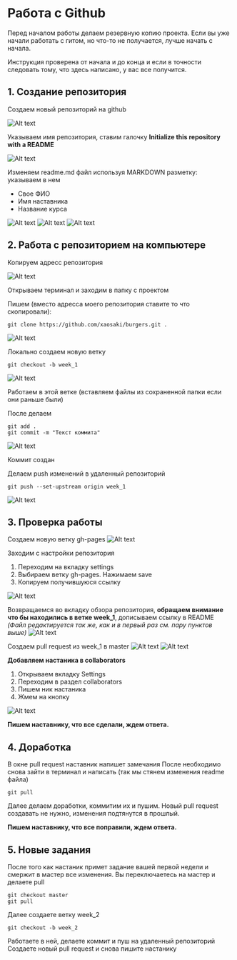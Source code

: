 # Работа с Github

Перед началом работы делаем резервную копию проекта. 
Если вы уже начали работать с гитом, но что-то не получается, лучше начать с начала.

Инструкция проверена от начала и до конца и если в точности следовать тому, что здесь написано, у вас все получится.

## 1. Создание репозитория

Создаем новый репозиторий на github

![Alt text](https://monosnap.com/file/xbGe5PxImnrxsr4sUvrrWcOD1VlPXw.png)

Указываем имя репозитория, ставим галочку **Initialize this repository with a README**

![Alt text](https://monosnap.com/file/FzJX4QoHicFrojlKtjfMSizPrmSU8i.png)

Изменяем readme.md файл используя MARKDOWN разметку: указываем в нем
* Свое ФИО
* Имя наставника
* Название курса

![Alt text](https://monosnap.com/file/SIIyCxOH6eEx2sYDmZXSa63Rb83jEP.png)
![Alt text](https://monosnap.com/file/SIIyCxOH6eEx2sYDmZXSa63Rb83jEP.png)
![Alt text](https://monosnap.com/file/7I7LeBbaKJ2jT9C8rvjAaHXRgmXULb.png)

## 2. Работа с репозиторием на компьютере

Копируем адресс репозитория 

![Alt text](https://monosnap.com/file/jBnLcyekkxoWt04QnjDjzF8pspuhW5.png)

Открываем терминал и заходим в папку с проектом

Пишем (вместо адресса моего репозитория ставите то что скопировали):
```{r, engine='bash', count_lines}
git clone https://github.com/xaosaki/burgers.git .
```
![Alt text](https://monosnap.com/file/EaBSVDLZ2gwAHe49gACKssULuFaFcy.png)

Локально создаем новую ветку 

```{r, engine='bash', count_lines}
git checkout -b week_1
```
![Alt text](https://monosnap.com/file/ZY1fDBTGBEuOfbm27awSlcCYKhueHk.png)

Работаем в этой ветке (вставляем файлы из сохраненной папки если они раньше были)

После делаем 

```{r, engine='bash', count_lines}
git add .
git commit -m "Текст коммита"
```

![Alt text](https://monosnap.com/file/82wNEn02c6jnq5EWPXBIY7kex4AOKi.png)

Коммит создан

Делаем push изменений в удаленный репозиторий 

```{r, engine='bash', count_lines}
git push --set-upstream origin week_1
```

![Alt text](https://monosnap.com/file/gaqX6fvC1H3SAsbQRVVQR1qzeU8L0y.png)

## 3. Проверка работы

Создаем новую ветку gh-pages
![Alt text](https://monosnap.com/file/x1bY6VEVKxouDjPKhzcKjtaJETt0pg.png)

Заходим с настройки репозитория 
1. Переходим на вкладку settings
2. Выбираем ветку gh-pages. Нажимаем save
3. Копируем получившуюся ссылку

![Alt text](https://monosnap.com/file/drNxFjiNVN2k2tzDxYBQBcGoAUlf7l.png)

Возвращаемся во вкладку обзора репозитория, **обращаем внимание что бы находились в ветке week_1**, дописываем ссылку в README
*(Файл редактируется так же, как и в первый раз см. пару пунктов выше)*
![Alt text](https://monosnap.com/file/QPcKwPJBBbNaTDlGKbBvjdo5G65tJi.png)

Создаем pull request из week_1 в master
![Alt text](https://monosnap.com/file/HBTgrI4SwCVgldc0jpnbz2uClzUNbR.png)
![Alt text](https://monosnap.com/file/Y9l9Bfg0vz2XbpeJ4FkWZtwt5xK6lG.png)

**Добавляем настаника в collaborators**
1. Открываем вкладку Settings
2. Переходим в раздел collaborators
3. Пишем ник настаника 
4. Жмем на кнопку

![Alt text](https://monosnap.com/file/OWYFxcS64yWED1JecFXbtnkgoAFo2j.png)

**Пишем наставнику, что все сделали, ждем ответа.**

## 4. Доработка

В окне pull request наставник напишет замечания
После необходимо снова зайти в терминал и написать (так мы стянем изменения readme файла) 
```{r, engine='bash', count_lines}
git pull
```

Далее делаем доработки, коммитим их и пушим.
Новый pull request создавать не нужно, изменения подтянутся в прошлый. 

**Пишем наставнику, что все поправили, ждем ответа.**

## 5. Новые задания

После того как настаник примет задание вашей первой недели и смержит в мастер все изменения. Вы переключаетесь на мастер и делаете pull
```{r, engine='bash', count_lines}
git checkout master
git pull
```

Далее создаете ветку week_2 
```{r, engine='bash', count_lines}
git checkout -b week_2
```
Работаете в ней, делаете коммит и пуш на удаленный репозиторий 
Создаете новый pull request и снова пишите настанику

